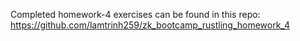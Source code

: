 Completed homework-4 exercises can be found in this repo:
https://github.com/lamtrinh259/zk_bootcamp_rustling_homework_4
